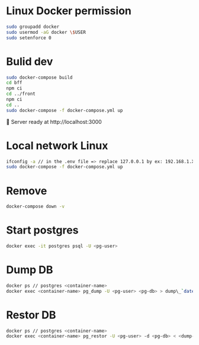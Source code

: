 # Linux Docker permission

```bash
sudo groupadd docker
sudo usermod -aG docker \$USER
sudo setenforce 0
```

# Bulid dev

```bash
sudo docker-compose build
cd bff
npm ci
cd ../front
npm ci
cd ..
sudo docker-compose -f docker-compose.yml up
```

🚀 Server ready at http://localhost:3000

# Local network Linux

```bash
ifconfig -a // in the .env file => replace 127.0.0.1 by ex: 192.168.1.XX
sudo docker-compose -f docker-compose.yml up
```

# Remove

```bash
docker-compose down -v
```

# Start postgres

```bash
docker exec -it postgres psql -U <pg-user>
```

# Dump DB

```bash
docker ps // postgres <container-name>
docker exec <container-name> pg_dump -U <pg-user> <pg-db> > dump\_`date +%d-%m-%Y*%H-%M-%S`.sql
```

# Restor DB

```bash
docker ps // postgres <container-name>
docker exec <container-name> pg_restor -U <pg-user> -d <pg-db> < <dump-file-name>.sql
```

